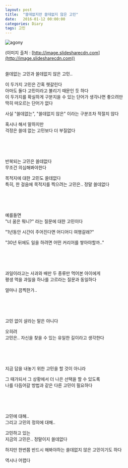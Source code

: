 ```yaml
---
layout: post
title:  "쓸데없지만 쓸데없지 않은 고민"
date:   2016-01-12 00:00:00
categories: Diary
tags: 고민
---
```


![agony](http://image.slidesharecdn.com/npeaworkshopfinaldraftweb-120409161657-phpapp02/95/implementing-effective-family-engagement-strategies-2-728.jpg?cb=1335541538)

(이미지 출처 : [http://image.slidesharecdn.com](http://image.slidesharecdn.com))

<br>
쓸데없는 고민과 쓸데없지 않은 고민..

이 두가지 고민은 간혹 헷갈린다  
아마도 둘다 고민이라고 불리기 때문인 듯 하다  
이 두가지를 확실하게 구분지을 수 있는 단어가 생각나면 좋으려만  
딱히 떠오르는 단어가 없다

사실 "쓸데없는", "쓸데없지 않은" 이라는 구분조차 적절치 않다

<!--more-->
혹시나 해서 말하지만   
걱정은 쓸데 없는 고민보다 더 부질없다

<br><br><br>



반복되는 고민은 쓸데없다  
무조건 의심해봐야한다 

목적지에 대한 고민도 쓸데없다  
특히, 한 걸음에 목적지를 찍으려는 고민은.. 정말 쓸데없다



<br><br><br>

  
예를들면  
"너 꿈은 뭐니?" 라는 질문에 대한 고민이다

"1년동안 시간이 주어진다면 어디어디 여행갈래?"

"30년 뒤에도 일을 하려면 어떤 커리어를 쌓아야할까.."


<br><br><br>

과일이라고는 사과와 배만 두 종류만 먹어본 아이에게  
평생 먹을 과일을 하나를 고르라는 질문과 동일하다

얼마나 끔찍한가..


<br><br><br>



고민 없이 살라는 말은 아니다 

오히려  
고민은.. 자신을 찾을 수 있는 유일한 길이라고 생각한다


<br><br><br>



지금 답을 내놓기 위한 고민을 할 것이 아니라

그 때가되서 그 상황에서 더 나은 선택을 할 수 있도록   
나를 다듬어갈 방법과 같은 다른 고민이 필요하다


<br><br><br>





고민에 대해..  
그리고 고민의 정의에 대해..

고민하고 있는   
지금의 고민은.. 정말이지 쓸데없다

하지만 한번쯤 반드시 해봐야하는 쓸데없지 않은 고민이기도 하다

역시나 어렵다

<br><br><br>
